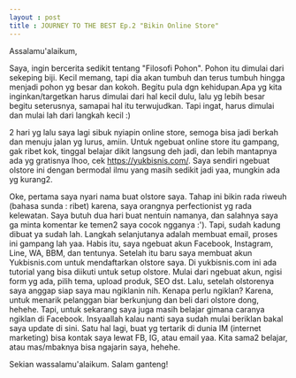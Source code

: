```yaml
---
layout : post
title : JOURNEY TO THE BEST Ep.2 "Bikin Online Store"
---
```


Assalamu'alaikum,

Saya, ingin bercerita sedikit tentang "Filosofi Pohon". Pohon itu dimulai dari sekeping biji. Kecil memang, tapi dia akan tumbuh dan terus tumbuh hingga menjadi pohon yg besar dan kokoh. Begitu pula dgn kehidupan.Apa yg kita inginkan/targetkan harus dimulai dari hal kecil dulu, lalu yg lebih besar begitu seterusnya, samapai hal itu terwujudkan. Tapi ingat, harus dimulai dan mulai lah dari langkah kecil :)

2 hari yg lalu saya lagi sibuk nyiapin online store, semoga bisa jadi berkah dan menuju jalan yg lurus, amiin. Untuk ngebuat online store itu gampang, gak ribet kok, tinggal belajar dikit langsung deh jadi, dan lebih mantapnya ada yg gratisnya lhoo, cek https://yukbisnis.com/. Saya sendiri ngebuat olstore ini dengan bermodal ilmu yang masih sedikit jadi yaa, mungkin ada yg kurang2. 

Oke, pertama saya nyari nama buat olstore saya. Tahap ini bikin rada riweuh (bahasa sunda : ribet) karena, saya orangnya perfectionist yg rada kelewatan. Saya butuh dua hari buat nentuin namanya, dan salahnya saya ga minta komentar ke temen2 saya cocok ngganya :'). Tapi, sudah kadung dibuat ya sudah lah.
Langkah selanjutanya adalah membuat email, proses ini gampang lah yaa. Habis itu, saya ngebuat akun Facebook, Instagram, Line, WA, BBM, dan tentunya. Setelah itu baru saya membuat akun Yukbisnis.com untuk mendaftarkan olstore saya. Di yukbisnis.com ini ada tutorial yang bisa diikuti untuk setup olstore. Mulai dari ngebuat akun, ngisi form yg ada, pilih tema, upload produk, SEO dst. Lalu, setelah olstorenya saya anggap siap saya mau ngiklanin nih. Kenapa perlu ngiklan? Karena, untuk menarik pelanggan biar berkunjung dan beli dari olstore dong, hehehe. Tapi, untuk sekarang saya juga masih belajar gimana caranya ngiklan di Facebook. Insyaallah kalau nanti saya sudah mulai beriklan bakal saya update di sini. Satu hal lagi, buat yg tertarik di dunia IM (internet marketing) bisa kontak saya lewat FB, IG, atau email yaa. Kita sama2 belajar, atau mas/mbaknya bisa ngajarin saya, hehehe. 

Sekian wassalamu'alaikum.
Salam ganteng!